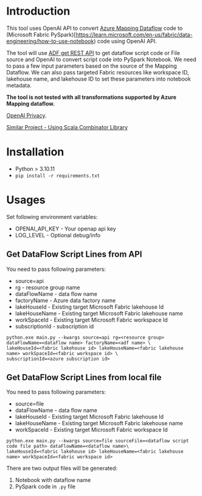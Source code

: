 # Introduction

This tool uses OpenAI API to convert [Azure Mapping Dataflow](https://learn.microsoft.com/en-us/azure/data-factory/concepts-data-flow-overview) code to (Microsoft Fabric PySpark)[https://learn.microsoft.com/en-us/fabric/data-engineering/how-to-use-notebook) code using OpenAI API. 

The tool will use [ADF get REST API](https://learn.microsoft.com/en-us/rest/api/datafactory/pipelines/get?tabs=HTTP) to get dataflow script code or File source and OpenAI to convert script code into PySpark Notebook. 
We need to pass a few input parameters based on the source of the Mapping Dataflow. 
We can also pass targeted Fabric resources like workspace ID, lakehouse name, and lakehouse ID to set these parameters into notebook metadata.

**The tool is not tested with all transformations supported by Azure Mapping dataflow.**


[OpenAI Privacy](https://openai.com/enterprise-privacy).

[Similar Project - Using Scala Combinator Library](https://github.com/sethiaarun/mapping-data-flow-to-spark)

# Installation

- Python > 3.10.11
- ```pip install -r requirements.txt```

# Usages
Set following environment variables:
- OPENAI_API_KEY - Your openap api key
- LOG_LEVEL - Optional debug/info

## Get DataFlow Script Lines from API

You need to pass following parameters:
- source=api
- rg - resource group name
- dataFlowName - data flow name
- factoryName - Azure data factory name
- lakeHouseId - Existing target Microsoft Fabric lakehouse Id
- lakeHouseName - Existing target Microsoft Fabric lakehouse name
- workSpaceId - Existing target Microsoft Fabric workspace Id
- subscriptionId - subscription id

```
python.exe main.py --kwargs source=api rg=<resource group> dataFlowName=<dataflow name> factoryName=<adf name> \
lakeHouseId=<fabric lakehouse id> lakeHouseName=<fabric lakehouse name> workSpaceId=<fabric workspace id> \
subscriptionId=<azure subscription id> 
```
## Get DataFlow Script Lines from local file

You need to pass following parameters:
- source=file
- dataFlowName - data flow name
- lakeHouseId - Existing target Microsoft Fabric lakehouse Id
- lakeHouseName - Existing target Microsoft Fabric lakehouse name
- workSpaceId - Existing target Microsoft Fabric workspace Id


```
python.exe main.py --kwargs source=file sourceFile=<dataflow script code file path> dataFlowName=<dataflow name>\
lakeHouseId=<fabric lakehouse id> lakeHouseName=<fabric lakehouse name> workSpaceId=<fabric workspace id>
```
There are two output files will be generated:

1. Notebook with dataflow name
2. PySpark code in `.py` file

